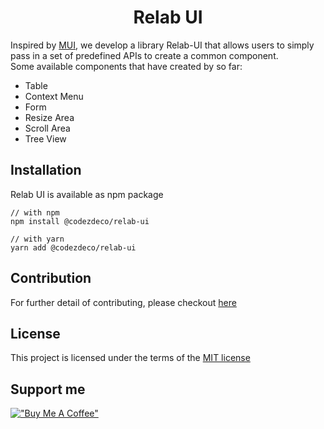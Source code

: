 <h1 align="center">Relab UI</h1>

Inspired by [MUI](https://mui.com/), we develop a library Relab-UI that allows users to simply pass in a set of predefined APIs to create a common component.  
Some available components that have created by so far:

- Table
- Context Menu
- Form
- Resize Area
- Scroll Area
- Tree View

## Installation

Relab UI is available as npm package

```
// with npm
npm install @codezdeco/relab-ui

// with yarn
yarn add @codezdeco/relab-ui
```

## Contribution

For further detail of contributing, please checkout [here]()

## License

This project is licensed under the terms of the [MIT license](https://github.com/codeZdeco/relab-ui/blob/master/LICENSE)

## Support me

[!["Buy Me A Coffee"](https://www.buymeacoffee.com/assets/img/custom_images/orange_img.png)](https://www.buymeacoffee.com/minhpqcontp)
